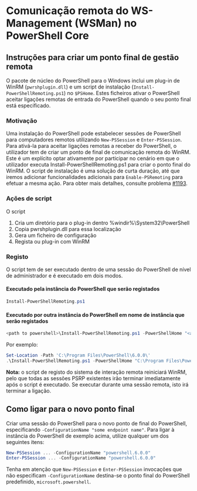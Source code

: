 # <a name="ws-management-wsman-remoting-in-powershell-core"></a>Comunicação remota do WS-Management (WSMan) no PowerShell Core 

## <a name="instructions-to-create-a-remoting-endpoint"></a>Instruções para criar um ponto final de gestão remota

O pacote de núcleo do PowerShell para o Windows inclui um plug-in de WinRM (`pwrshplugin.dll`) e um script de instalação (`Install-PowerShellRemoting.ps1`) no `$PSHome`.
Estes ficheiros ativar o PowerShell aceitar ligações remotas de entrada do PowerShell quando o seu ponto final está especificado.

### <a name="motivation"></a>Motivação

Uma instalação do PowerShell pode estabelecer sessões de PowerShell para computadores remotos utilizando `New-PSSession` e `Enter-PSSession`.
Para ativá-la para aceitar ligações remotas a receber do PowerShell, o utilizador tem de criar um ponto de final de comunicação remota do WinRM.
Este é um explícito optar ativamente por participar no cenário em que o utilizador executa Install-PowerShellRemoting.ps1 para criar o ponto final do WinRM.
O script de instalação é uma solução de curta duração, até que iremos adicionar funcionalidades adicionais para `Enable-PSRemoting` para efetuar a mesma ação.
Para obter mais detalhes, consulte problema [#1193](https://github.com/PowerShell/PowerShell/issues/1193).

### <a name="script-actions"></a>Ações de script

O script

1. Cria um diretório para o plug-in dentro %windir%\System32\PowerShell
1. Copia pwrshplugin.dll para essa localização
1. Gera um ficheiro de configuração
1. Regista ou plug-in com WinRM

### <a name="registration"></a>Registo

O script tem de ser executado dentro de uma sessão do PowerShell de nível de administrador e é executado em dois modos.

#### <a name="executed-by-the-instance-of-powershell-that-it-will-register"></a>Executado pela instância do PowerShell que serão registados

``` powershell
Install-PowerShellRemoting.ps1
```

#### <a name="executed-by-another-instance-of-powershell-on-behalf-of-the-instance-that-it-will-register"></a>Executado por outra instância do PowerShell em nome de instância que serão registados

``` powershell
<path to powershell>\Install-PowerShellRemoting.ps1 -PowerShellHome "<absolute path to the instance's $PSHOME>"
```

Por exemplo:

``` powershell
Set-Location -Path 'C:\Program Files\PowerShell\6.0.0\'
.\Install-PowerShellRemoting.ps1 -PowerShellHome "C:\Program Files\PowerShell\6.0.0\"
```

**Nota:** o script de registo do sistema de interação remota reiniciará WinRM, pelo que todas as sessões PSRP existentes irão terminar imediatamente após o script é executado. Se executar durante uma sessão remota, isto irá terminar a ligação.

## <a name="how-to-connect-to-the-new-endpoint"></a>Como ligar para o novo ponto final

Criar uma sessão do PowerShell para o novo ponto de final do PowerShell, especificando `-ConfigurationName "some endpoint name"`. Para ligar à instância do PowerShell de exemplo acima, utilize qualquer um dos seguintes itens:

``` powershell
New-PSSession ... -ConfigurationName "powershell.6.0.0"
Enter-PSSession ... -ConfigurationName "powershell.6.0.0"
```

Tenha em atenção que `New-PSSession` e `Enter-PSSession` invocações que não especificam `-ConfigurationName` destina-se o ponto final do PowerShell predefinido, `microsoft.powershell`.
